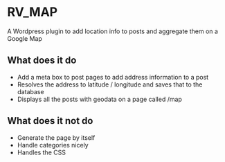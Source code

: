 # RV_MAP

A Wordpress plugin to add location info to posts and aggregate them on a Google Map

## What does it do

* Add a meta box to post pages to add address information to a post
* Resolves the address to latitude / longitude and saves that to the database
* Displays all the posts with geodata on a page called /map

## What does it not do

* Generate the page by itself
* Handle categories nicely
* Handles the CSS
